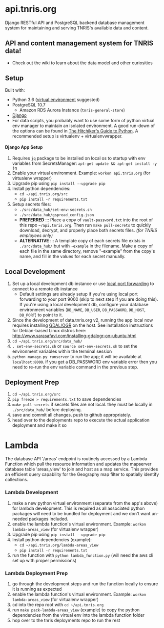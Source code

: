 # api.tnris.org
Django RESTful API and PostgreSQL backend database management system for maintaining and serving TNRIS's available data and content.

## API and content management system for TNRIS data!
* Check out the wiki to learn about the data model and other curiosities

## Setup

Built with:
* Python 3.6 ([virtual environment](https://howchoo.com/g/nwewzjmzmjc/a-guide-to-python-virtual-environments-with-virtualenvwrapper) suggested)
* PostgreSQL 10.7
  * Amazon RDS Aurora Instance (`tnris-general-store`)
* [Django](https://docs.djangoproject.com/en/3.0/topics/install/)
* For data scripts, you probably want to use some form of python virtual env manager to maintain an isolated environment. A good run-down of the options can be found in [The Hitchiker's Guide to Python](http://docs.python-guide.org/en/latest/dev/virtualenvs/). A recommended setup is virtualenv + virtualenvwrapper.

#### Django App Setup
1. Requires `jq` package to be installed on local os to startup with env variables from SecretsManager: `apt-get update && apt-get install -y jq`
2. Enable your virtual environment. Example: `workon api.tnris.org` (for virtualenv wrapper)
3. Upgrade pip using `pip install --upgrade pip`
4. Install python dependencies:
   * `cd ~/api.tnris.org/src`
   * `pip install -r requirements.txt`
5. Setup secrets files:
   * `./src/data_hub/set-env-secrets.sh`
   * `./src/data_hub/gspread_config.json`
   * **PREFERRED** ::: Place a copy of `vault-password.txt` into the root of this repo `~/api.tnris.org`. Then run `make pull-secrets` to quickly download, decrypt, and properly place both secrets files. *(for TNRIS employees only)*
   * **ALTERNATIVE** ::: A template copy of each secrets file exists in `./src/data_hub/` but with `-example` in the filename. Make a copy of each file in the same directory, remove "-example" from the copy's name, and fill in the values for each secret manually.

## Local Development
1. Set up a local development db instance or use [local port forwarding](https://blog.trackets.com/2014/05/17/ssh-tunnel-local-and-remote-port-forwarding-explained-with-examples.html) to connect to a remote db instance
   * Default settings are already setup if you're using local port forwarding to your port 9000 (skip to next step if you are doing this). If you're using a local development db, configure your database environment variables (`DB_NAME`, `DB_USER`, `DB_PASSWORD`, `DB_HOST`, `DB_PORT`) to point to it.
2. Since the development of data.tnris.org v2, running the app local now requires installing [GDAL/OGR](https://gdal.org/) on the host. See installation instructions for Debian-based Linux distros here: http://www.sarasafavi.com/installing-gdalogr-on-ubuntu.html
3. `cd ~/api.tnris.org/src/data_hub/`
4. `. set-env-secrets.sh` or `source set-env-secrets.sh` to set the environment variables within the terminal session
5. `python manage.py runserver` to run the app; it will be available at `localhost:8000`. if you get a DB_PASSWORD env variable error then you need to re-run the env variable command in the previous step.

## Deployment Prep

1. `cd ~/api.tnris.org/src`
2. `pip freeze > requirements.txt` to save dependencies
3. `make pull-secrets` if secrets files are not local. they must be locally in `./src/data_hub/` before deploying.
4. save and commit all changes. push to github appropriately.
5. head over to the deployments repo to execute the actual application deployment and make it so

# Lambda

The database API '/areas' endpoint is routinely accessed by a Lambda Function which
pull the resource information and updates the mapserver database table 'areas_view' to join
and host as a map service. This provides an efficient query capability for the Geography map
filter to spatially identify collections.

### Lambda Development
1. make a new python virtual environment (separate from the app's above) for lambda development. This is required as all associated python packages will need to be bundled
for deployment and we don't want un-needed packages included.
2. enable the lambda function's virtual environment. Example: `workon lambda-areas_view` (for virtualenv wrapper)
3. Upgrade pip using `pip install --upgrade pip`
4. Install python dependencies (example):
   * `cd ~/api.tnris.org/lambda-areas_view`
   * `pip install -r requirements.txt`
5. run the function with `python lambda_function.py` (will need the aws cli set up with proper permissions)

### Lambda Deployment Prep
1. go through the development steps and run the function locally to ensure it is running as expected
2. enable the lambda function's virtual environment. Example: `workon lambda-areas_view` (for virtualenv wrapper)
3. cd into the repo root with `cd ~/api.tnris.org`
4. run `make pack-lambda-areas_view` (example) to copy the python dependencies from the virtual env into the lambda function folder
5. hop over to the tnris deployments repo to run the rest
